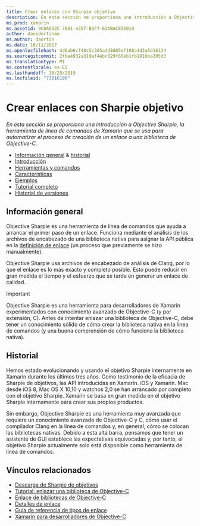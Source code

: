 ```yaml
---
title: Crear enlaces con Sharpie objetivo
description: En esta sección se proporciona una introducción a Objective Sharpie, la herramienta de línea de comandos de Xamarin que se usa para automatizar el proceso de creación de un enlace a una biblioteca de Objective-C.
ms.prod: xamarin
ms.assetid: 9C0A932C-7601-4357-B3F7-62ABAC835019
author: davidortinau
ms.author: daortin
ms.date: 10/11/2017
ms.openlocfilehash: 4d6ab6cf48c5c365a4d8d05ef108a4d3a5d16134
ms.sourcegitcommit: 2fbe4932a319af4ebc829f65eb1fb1816ba305d3
ms.translationtype: MT
ms.contentlocale: es-ES
ms.lasthandoff: 10/29/2019
ms.locfileid: "73016190"
---
```

# <a name="creating-bindings-with-objective-sharpie"></a>Crear enlaces con Sharpie objetivo

_En esta sección se proporciona una introducción a Objective Sharpie, la herramienta de línea de comandos de Xamarin que se usa para automatizar el proceso de creación de un enlace a una biblioteca de Objective-C._

- [Información general](#overview) & [historial](#history)
- [Introducción](get-started.md)
- [Herramientas y comandos](tools.md)
- [Características](platform/index.md)
- [Ejemplos](examples/index.md)
- [Tutorial completo](~/ios/platform/binding-objective-c/walkthrough.md)
- [Historial de versiones](releases.md)

## <a name="overview"></a>Información general

Objective Sharpie es una herramienta de línea de comandos que ayuda a arrancar el primer paso de un enlace.
Funciona mediante el análisis de los archivos de encabezado de una biblioteca nativa para asignar la API pública en la [definición de enlace](~/cross-platform/macios/binding/objective-c-libraries.md#The_API_definition_file) (un proceso que previamente se hizo manualmente).

Objective Sharpie usa archivos de encabezado de análisis de Clang, por lo que el enlace es lo más exacto y completo posible. Esto puede reducir en gran medida el tiempo y el esfuerzo que se tarda en generar un enlace de calidad.

> [!IMPORTANT]
> Objective Sharpie es una herramienta para desarrolladores de Xamarin experimentados con conocimiento avanzado de Objective-C (y por extensión, C). Antes de intentar enlazar una biblioteca de Objective-C, debe tener un conocimiento sólido de cómo crear la biblioteca nativa en la línea de comandos (y una buena comprensión de cómo funciona la biblioteca nativa).

## <a name="history"></a>Historial

Hemos estado evolucionando y usando el objetivo Sharpie internamente en Xamarin durante los últimos tres años. Como testimonio de la eficacia de Sharpie de objetivos, las API introducidas en Xamarin. iOS y Xamarin. Mac desde iOS 8, Mac OS X 10,10 y watchos 2,0 se han arrancado por completo con el objetivo Sharpie. Xamarin se basa en gran medida en el objetivo Sharpie internamente para crear sus propios productos.

Sin embargo, Objective Sharpie es una herramienta muy avanzada que requiere un conocimiento avanzado de Objective-C y C, cómo usar el compilador Clang en la línea de comandos y, en general, cómo se colocan las bibliotecas nativas. Debido a esta alta barra, pensamos que tener un asistente de GUI establece las expectativas equivocadas y, por tanto, el objetivo Sharpie actualmente solo está disponible como herramienta de línea de comandos.

## <a name="related-links"></a>Vínculos relacionados

- [Descarga de Sharpie de objetivos](https://aka.ms/objective-sharpie)
- [Tutorial: enlazar una biblioteca de Objective-C](~/ios/platform/binding-objective-c/walkthrough.md)
- [Enlace de bibliotecas de Objective-C](~/cross-platform/macios/binding/objective-c-libraries.md)
- [Detalles de enlace](~/cross-platform/macios/binding/overview.md)
- [Guía de referencia de tipos de enlace](~/cross-platform/macios/binding/binding-types-reference.md)
- [Xamarin para desarrolladores de Objective-C](~/ios/get-started/objective-c-developers/index.md)

